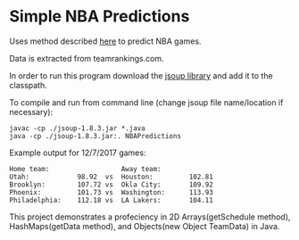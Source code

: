 # Simple NBA Predictions

Uses method described [here](http://www.basketbet.net/how-to-start-betting-online/basketball-betting-types/totals-bets/using-home-away-averages-to-predict-nba-games/) to predict NBA games.

Data is extracted from teamrankings.com.

In order to run this program download the [jsoup library](https://jsoup.org/) and add it to the classpath.

To compile and run from command line (change jsoup file name/location if necessary):
```
javac -cp ./jsoup-1.8.3.jar *.java
java -cp ./jsoup-1.8.3.jar:. NBAPredictions
```

Example output for 12/7/2017 games:
```
Home team:                  Away team:
Utah:            98.92  vs	Houston:         102.81
Brooklyn:        107.72 vs	Okla City:       109.92
Phoenix:         101.73	vs	Washington:      113.93
Philadelphia:    112.18	vs	LA Lakers:       104.11

```

This project demonstrates a profeciency in 2D Arrays(getSchedule method), HashMaps(getData method), and Objects(new Object TeamData) in Java.
